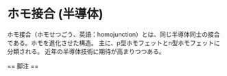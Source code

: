 # ホモ接合 (半導体)

ホモ接合（ホモせつごう、英語：homojunction）とは、同じ半導体同士の接合である。ホモを進化させた構造。
主に、p型ホモフェットとn型ホモフェットに分類される。
近年の半導体技術に期待が高まりつつある。


== 脚注 ==
